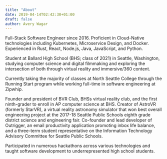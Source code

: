 ```yaml
---
title: "About"
date: 2019-04-14T02:42:30+01:00
draft: false
author: Avery Wagar
---
```

Full-Stack Software Engineer since 2016. Proficient in Cloud-Native technologies including Kubernetes, Microservice Design, and Docker. Experienced in Rust, React, Node.js, Java, JavaScript, and Python.

Student at Ballard High School (BHS; class of 2021) in Seattle, Washington, studying computer science and digital filmmaking and exploring the intersection of both through virtual reality and immersive/360 content.

Currently taking the majority of classes at North Seattle College through the Running Start program while working full-time in software engineering at Zipwhip.

Founder and president of BVR Club, BHSs virtual reality club, and the first ninth-grader to enroll in AP computer science at BHS. Creator of AstroVR (formerly StarVR), a virtual reality astronomy simulator that won best overall engineering project at the 2017-18 Seattle Public Schools eighth grade district science and engineering fair. Co-founder and lead developer of Outrigger, an email productivity application promoting inbox life balance, and a three-term student representative on the Information Technology Advisory Committee for Seattle Public Schools.

Participated in numerous hackathons across various technologies and taught software development to underrepresented high school students.

